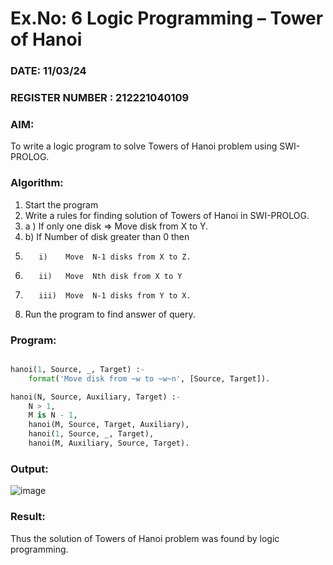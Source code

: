 # Ex.No: 6   Logic Programming – Tower of Hanoi 
### DATE: 11/03/24                                                                           
### REGISTER NUMBER : 212221040109
### AIM: 
To  write  a logic program  to solve Towers of Hanoi problem  using SWI-PROLOG. 
### Algorithm:
1. Start the program
2.  Write a rules for finding solution of Towers of Hanoi in SWI-PROLOG.
3.  a )	If only one disk  => Move disk from X to Y.
4.  b)	If Number of disk greater than 0 then
5.        i)	Move  N-1 disks from X to Z.
6.        ii)	Move  Nth disk from X to Y
7.        iii)	Move  N-1 disks from Y to X.
8. Run the program  to find answer of  query.

### Program:
```py

hanoi(1, Source, _, Target) :-
    format('Move disk from ~w to ~w~n', [Source, Target]).

hanoi(N, Source, Auxiliary, Target) :-
    N > 1,
    M is N - 1,
    hanoi(M, Source, Target, Auxiliary),
    hanoi(1, Source, _, Target),
    hanoi(M, Auxiliary, Source, Target).
```


### Output:

![image](https://github.com/nagaraj6618/AI_Lab_2023-24/assets/127173574/6cee3331-a593-4562-864d-2c43ed451f6a)


### Result:
Thus the solution of Towers of Hanoi problem was found by logic programming.

